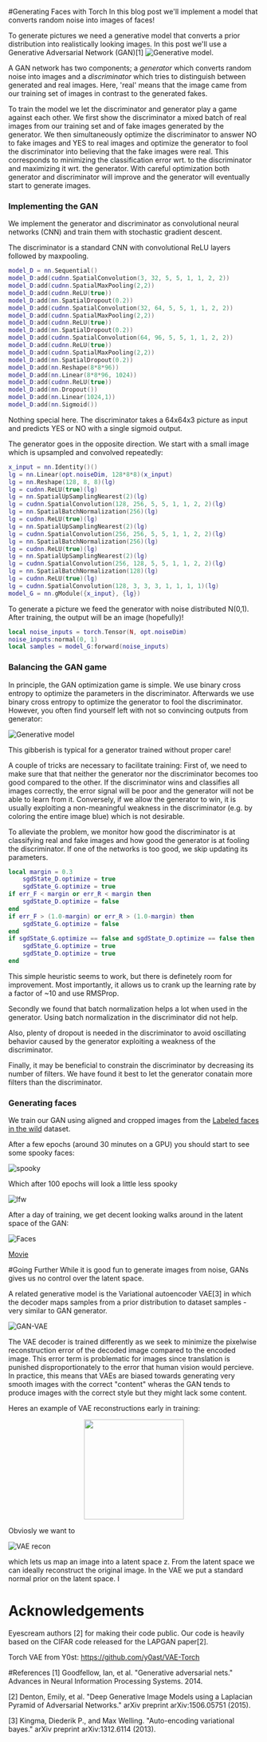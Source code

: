 #Generating Faces with Torch
In this blog post we'll implement a model that converts random noise into images of faces!

To generate pictures we need a generative model that converts a prior distribution into realistically looking images. In this post we'll use a Generative Adversarial Network (GAN)[1]
![Generative model](model.png).

A GAN network has two components; a *generator* which converts random noise into images and a *discriminator* which tries to distinguish between generated and real images. Here, 'real' means that the image came from our training set of images in contrast to the generated fakes.

To train the model we let the discriminator and generator play a game against each other. We first show the discriminator a mixed batch of real images from our training set and of fake images generated by the generator. We then simultaneously optimize the discriminator to answer NO to fake images and YES to real images and optimize the generator to fool the discriminator into believing that the fake images were real. This corresponds to minimizing the classification error wrt. to the discriminator and maximizing it wrt. the generator.
With careful optimization both generator and discriminator will improve and the generator will eventually start to generate images.

### Implementing the GAN
We implement the generator and discriminator as convolutional neural networks (CNN) and train them with stochastic gradient descent.

The discriminator is a standard CNN with convolutional ReLU layers followed by maxpooling.

```LUA
model_D = nn.Sequential()
model_D:add(cudnn.SpatialConvolution(3, 32, 5, 5, 1, 1, 2, 2))
model_D:add(cudnn.SpatialMaxPooling(2,2))
model_D:add(cudnn.ReLU(true))
model_D:add(nn.SpatialDropout(0.2))
model_D:add(cudnn.SpatialConvolution(32, 64, 5, 5, 1, 1, 2, 2))
model_D:add(cudnn.SpatialMaxPooling(2,2))
model_D:add(cudnn.ReLU(true))
model_D:add(nn.SpatialDropout(0.2))
model_D:add(cudnn.SpatialConvolution(64, 96, 5, 5, 1, 1, 2, 2))
model_D:add(cudnn.ReLU(true))
model_D:add(cudnn.SpatialMaxPooling(2,2))
model_D:add(nn.SpatialDropout(0.2))
model_D:add(nn.Reshape(8*8*96))
model_D:add(nn.Linear(8*8*96, 1024))
model_D:add(cudnn.ReLU(true))
model_D:add(nn.Dropout())
model_D:add(nn.Linear(1024,1))
model_D:add(nn.Sigmoid())
```
Nothing special here. The discriminator takes a 64x64x3 picture as input and predicts YES or NO with a single sigmoid output.

The generator goes in the opposite direction. We start with a small image which is upsampled and convolved repeatedly:

```LUA
x_input = nn.Identity()()
lg = nn.Linear(opt.noiseDim, 128*8*8)(x_input)
lg = nn.Reshape(128, 8, 8)(lg)
lg = cudnn.ReLU(true)(lg)
lg = nn.SpatialUpSamplingNearest(2)(lg)
lg = cudnn.SpatialConvolution(128, 256, 5, 5, 1, 1, 2, 2)(lg)
lg = nn.SpatialBatchNormalization(256)(lg)
lg = cudnn.ReLU(true)(lg)
lg = nn.SpatialUpSamplingNearest(2)(lg)
lg = cudnn.SpatialConvolution(256, 256, 5, 5, 1, 1, 2, 2)(lg)
lg = nn.SpatialBatchNormalization(256)(lg)
lg = cudnn.ReLU(true)(lg)
lg = nn.SpatialUpSamplingNearest(2)(lg)
lg = cudnn.SpatialConvolution(256, 128, 5, 5, 1, 1, 2, 2)(lg)
lg = nn.SpatialBatchNormalization(128)(lg)
lg = cudnn.ReLU(true)(lg)
lg = cudnn.SpatialConvolution(128, 3, 3, 3, 1, 1, 1, 1)(lg)
model_G = nn.gModule({x_input}, {lg})
```

To generate a picture we feed the generator with noise distributed N(0,1). After training, the output will be an image (hopefully)!

```LUA
local noise_inputs = torch.Tensor(N, opt.noiseDim)
noise_inputs:normal(0, 1)
local samples = model_G:forward(noise_inputs)
```

### Balancing the GAN game
In principle, the GAN optimization game is simple. We use binary cross entropy to optimize the parameters in the discriminator. Afterwards we use binary cross entropy to optimize the generator to fool the discriminator. However, you often find yourself left with not so convincing outputs from generator:

![Generative model](bad_examples.png)

This gibberish is typical for a generator trained without proper care!

A couple of tricks are necessary to facilitate training: First of, we need to make sure that that neither the generator nor the discriminator becomes too good compared to the other. If the discriminator wins and classifies all images correctly, the error signal will be poor and the generator will not be able to learn from it. Conversely, if we allow the generator to win, it is usually exploiting a non-meaningful weakness in the discriminator (e.g. by coloring the entire image blue) which is not desirable.

To alleviate the problem, we monitor how good the discriminator is at classifying real and fake images and how good the generator is at fooling the discriminator. If one of the networks is too good, we skip updating its parameters.
```LUA
local margin = 0.3
    sgdState_D.optimize = true
    sgdState_G.optimize = true      
if err_F < margin or err_R < margin then
    sgdState_D.optimize = false
end
if err_F > (1.0-margin) or err_R > (1.0-margin) then
    sgdState_G.optimize = false
end
if sgdState_G.optimize == false and sgdState_D.optimize == false then
    sgdState_G.optimize = true
    sgdState_D.optimize = true
end
```
This simple heuristic seems to work, but there is definetely room for improvement. Most importantly, it allows us to crank up the learning rate by a factor of ~10 and use RMSProp.

Secondly we found that batch normalization helps a lot when used in the generator. Using batch normalization in the discriminator did not help.

Also, plenty of dropout is needed in the discriminator to avoid oscillating behavior caused by the generator exploiting a weakness of the discriminator.

Finally, it may be beneficial to constrain the discriminator by decreasing its number of filters. We have found it best to let the generator conatain more filters than the discriminator.

### Generating faces
We train our GAN using aligned and cropped images from the [Labeled faces in the wild](http://vis-www.cs.umass.edu/lfw/) dataset.

After a few epochs (around 30 minutes on a GPU) you should start to see some spooky faces:

![spooky](lfw_spooky.png)

Which after 100 epochs will look a little less spooky

![lfw](lfw_example.png)

After a day of training, we get decent looking walks around in the latent space of the GAN:

![Faces](out.gif)

[Movie](https://www.youtube.com/watch?v=PmC6ZOaCAOs&feature=youtu.be)

#Going Further
While it is good fun to generate images from noise, GANs gives us no control over the latent space.

A related generative model is the Variational autoencoder VAE[3] in which the decoder maps samples from a prior distribution to dataset samples - very similar to GAN generator.

![GAN-VAE](vae.png)

The VAE decoder is trained differently as we seek to minimize the pixelwise reconstruction error of the decoded image compared to the encoded image. This error term is problematic for images since translation is punished disproportionately to the error that human vision would percieve. In practice, this means that VAEs are biased towards generating very smooth images with the correct "content" wheras the GAN tends to produce images with the correct style but they might lack some content.



Heres an example of VAE reconstructions early in training:
<p align='center'><img src="vae_recon.png" width="200"></p>

Obviosly we want to

![VAE recon](vaegan.png)



 which lets us map an image into a latent space z. From the latent space we can ideally reconstruct the original image. In the VAE we put a standard normal prior on the latent space. I


#
# Acknowledgements
Eyescream authors [2] for making their code public. Our code is heavily based on the CIFAR code released for the LAPGAN paper[2].

Torch VAE from Y0st: https://github.com/y0ast/VAE-Torch

#References
[1] Goodfellow, Ian, et al. "Generative adversarial nets." Advances in Neural Information Processing Systems. 2014.

[2] Denton, Emily, et al. "Deep Generative Image Models using a Laplacian Pyramid of Adversarial Networks." arXiv preprint arXiv:1506.05751 (2015).

[3] Kingma, Diederik P., and Max Welling. "Auto-encoding variational bayes." arXiv preprint arXiv:1312.6114 (2013).
